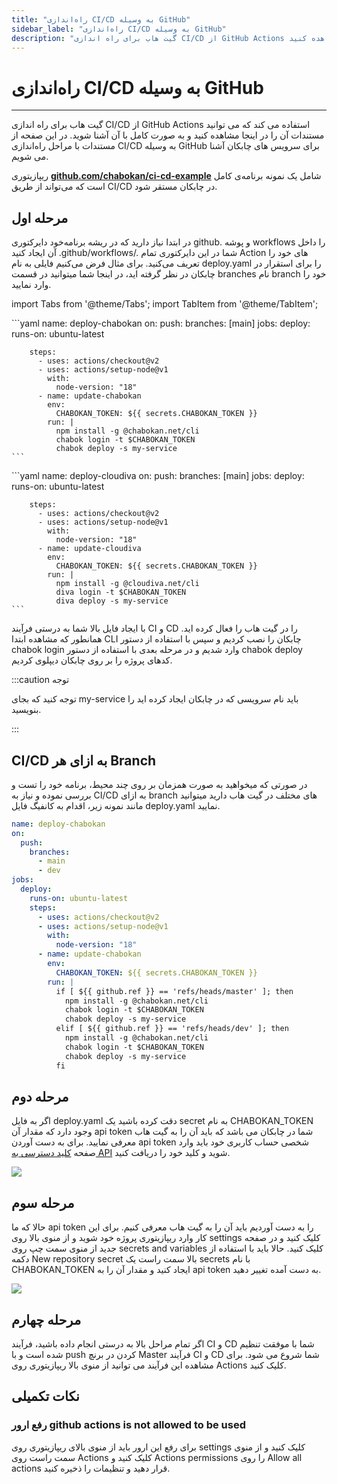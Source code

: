 ```yaml
---
title: "راه‌اندازی CI/CD به وسیله GitHub"
sidebar_label: "راه‌اندازی CI/CD به وسیله GitHub"
description: "گیت هاب برای راه اندازی CI/CD از GitHub Actions استفاده می کند که می توانید مستندات آن را در اینجا مشاهده کنید "
---
```


# راه‌اندازی CI/CD به وسیله GitHub
---

گیت هاب برای راه اندازی CI/CD از GitHub Actions استفاده می کند که می توانید مستندات آن را در اینجا مشاهده کنید و به صورت کامل با آن آشنا شوید. در این صفحه از مستندات با مراحل راه‌اندازی CI/CD به وسیله GitHub برای سرویس های چابکان آشنا می شویم.

ریپازیتوری **[github.com/chabokan/ci-cd-example](https://github.com/chabokan/ci-cd-example)** شامل یک نمونه برنامه‌ی کامل است که می‌تواند از طریق CI/CD در چابکان مستقر شود.

## مرحله اول

در ابتدا نیاز دارید که در ریشه برنامه‌خود دایرکتوری github. و پوشه workflows را داخل آن ایجاد کنید .github/workflows/. شما در این دایرکتوری تمام Action های خود را تعریف می‌کنید. برای مثال فرض می‌کنیم فایلی به نام deploy.yaml را برای استقرار در چابکان در نظر گرفته اید، در اینجا شما میتوانید در قسمت branches نام branch خود را وارد نمایید.

import Tabs from '@theme/Tabs';
import TabItem from '@theme/TabItem';

<Tabs>
  <TabItem value="chabokan" label="چابکان" default>
    ```yaml
    name: deploy-chabokan
    on:
      push:
        branches: [main]
    jobs:
      deploy:
        runs-on: ubuntu-latest

        steps:
          - uses: actions/checkout@v2
          - uses: actions/setup-node@v1
            with:
              node-version: "18"
          - name: update-chabokan
            env:
              CHABOKAN_TOKEN: ${{ secrets.CHABOKAN_TOKEN }}
            run: |
              npm install -g @chabokan.net/cli
              chabok login -t $CHABOKAN_TOKEN
              chabok deploy -s my-service
    ```

  </TabItem>
  <TabItem value="cloudiva" label="کلودیوا">
    ```yaml
    name: deploy-cloudiva
    on:
      push:
        branches: [main]
    jobs:
      deploy:
        runs-on: ubuntu-latest

        steps:
          - uses: actions/checkout@v2
          - uses: actions/setup-node@v1
            with:
              node-version: "18"
          - name: update-cloudiva
            env:
              CHABOKAN_TOKEN: ${{ secrets.CHABOKAN_TOKEN }}
            run: |
              npm install -g @cloudiva.net/cli
              diva login -t $CHABOKAN_TOKEN
              diva deploy -s my-service
    ```
  </TabItem>
</Tabs>


با ایجاد فایل بالا شما به درستی فرآیند CI و CD را در گیت هاب را فعال کرده اید. همانطور که مشاهده ابتدا CLI چابکان را نصب کردیم و سپس با استفاده از دستور chabok login وارد شدیم و در مرحله بعدی با استفاده از دستور chabok deploy کدهای پروژه را بر روی چابکان دیپلوی کردیم.

:::caution توجه

توجه کنید که بجای my-service باید نام سرویسی که در چابکان ایجاد کرده اید را بنویسید.

:::

## CI/CD به ازای هر Branch

در صورتی که میخواهید به صورت همزمان بر روی چند محیط، برنامه خود را تست و بررسی نموده و نیاز به CI/CD به ازای branch های مختلف در گیت هاب دارید میتوانید مانند نمونه زیر، اقدام به کانفیگ فایل deploy.yaml نمایید.

```yaml
name: deploy-chabokan
on:
  push:
    branches:
      - main
      - dev
jobs:
  deploy:
    runs-on: ubuntu-latest
    steps:
      - uses: actions/checkout@v2
      - uses: actions/setup-node@v1
        with:
          node-version: "18"
      - name: update-chabokan
        env:
          CHABOKAN_TOKEN: ${{ secrets.CHABOKAN_TOKEN }}
        run: |
          if [ ${{ github.ref }} == 'refs/heads/master' ]; then
            npm install -g @chabokan.net/cli
            chabok login -t $CHABOKAN_TOKEN
            chabok deploy -s my-service
          elif [ ${{ github.ref }} == 'refs/heads/dev' ]; then
            npm install -g @chabokan.net/cli
            chabok login -t $CHABOKAN_TOKEN
            chabok deploy -s my-service
          fi
```

## مرحله دوم

اگر به فایل deploy.yaml دقت کرده باشید یک secret به نام CHABOKAN\_TOKEN وجود دارد که مقدار آن api token شما در چابکان می باشد که باید آن را به گیت هاب معرفی نمایید. برای به دست آوردن api token شخصی حساب کاربری خود باید وارد صفحه [کلید دسترسی به API](https://hub.chabokan.net/api-token/) شوید و کلید خود را دریافت کنید.

![](https://s1.chabokan.net/docs/images/API_Key.jpg)

## مرحله سوم

حالا که ما api token را به دست آوردیم باید آن را به گیت هاب معرفی کنیم. برای این کار وارد ریپازیتوری پروژه خود شوید و از منوی بالا روی settings کلیک کنید و در صفحه جدید از منوی سمت چپ روی secrets and variables کلیک کنید. حالا باید با استفاده از دکمه New repository secret بالا سمت راست یک secrets با نام CHABOKAN\_TOKEN ایجاد کنید و مقدار آن را به api token به دست آمده تغییر دهید.

![](https://s1.chabokan.net/docs/images/github_1.jpg)

## مرحله چهارم

اگر تمام مراحل بالا به درستی انجام داده باشید، فرآیند CI و CD شما با موفقت تنظیم شده است و با push کردن در برنچ Master  فرآیند CI و CD شما شروع می شود. برای مشاهده این فرآیند می توانید از منوی بالا ریپازیتوری روی Actions کلیک کنید.




## نکات تکمیلی

### رفع ارور github actions is not allowed to be used

برای رفع این ارور باید از منوی بالای ریپازیتوری روی settings کلیک کنید و از منوی سمت راست روی Actions کلیک کنید و Actions permissions را روی Allow all actions قرار دهید و تنظیمات را ذخیره کنید.
